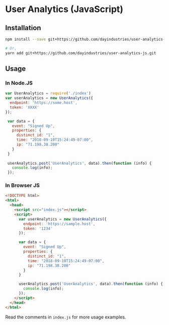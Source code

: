 # User Analytics (JavaScript)

## Installation

```sh
npm install --save git+https://github.com/dayindustries/user-analytics-js.git

# Or,
yarn add git+https://github.com/dayindustries/user-analytics-js.git
```

## Usage

### In Node.JS

```javascript
var UserAnalytics = require('./index')
var userAnalytics = new UserAnalytics({
  endpoint: 'https://some.host',
  token: 'XXXX'
});

 var data = {
   event: "Signed Up",
   properties: {
     distinct_id: "1",
     time: "2018-09-10T15:24:49-07:00",
     ip: "71.198.38.200"
   }
 }
 
 userAnalytics.post('UserAnalytics', data).then(function (info) {
   console.log(info);
 });
```

### In Browser JS

```html
<!DOCTYPE html>
<html>
  <head>
    <script src="index.js"></script>
    <script>
      var userAnalytics = new UserAnalytics({
        endpoint: 'https://sample.host',
        token: '1234'
      });

      var data = {
        event: "Signed Up",
        properties: {
          distinct_id: "1",
          time: "2018-09-10T15:24:49-07:00",
          ip: "71.198.38.200"
        }
      }

      userAnalytics.post('UserAnalytics', data).then(function (info) {
        console.log(info);
      });
    </script>
  </head>
</html>
```

Read the comments in `index.js` for more usage examples.
